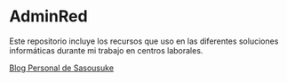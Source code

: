# AdminRed
Este repositorio incluye los recursos que uso en las diferentes soluciones informáticas durante mi trabajo en centros laborales.

[Blog Personal de Sasousuke](https://sasousuke.github.io)
